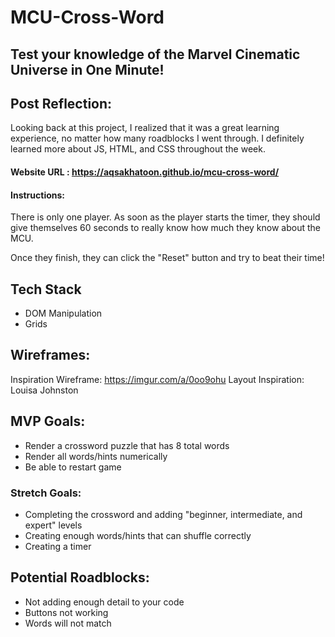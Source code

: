 # MCU-Cross-Word

## Test your knowledge of the Marvel Cinematic Universe in One Minute!

## Post Reflection:

Looking back at this project, I realized that it was a great learning experience, no matter how many roadblocks I went through. I definitely learned more about JS, HTML, and CSS throughout the week.

#### Website URL : https://aqsakhatoon.github.io/mcu-cross-word/

#### Instructions:

There is only one player. As soon as the player starts the timer, they should give themselves 60 seconds to really know how much they know about the MCU. 

Once they finish, they can click the "Reset" button and try to beat their time!

## Tech Stack
- DOM Manipulation
- Grids


## Wireframes:
Inspiration Wireframe: https://imgur.com/a/0oo9ohu
Layout Inspiration: Louisa Johnston

## MVP Goals:
- Render a crossword puzzle that has 8 total words
- Render all words/hints numerically
- Be able to restart game

### Stretch Goals:
- Completing the crossword and adding "beginner, intermediate, and expert" levels
- Creating enough words/hints that can shuffle correctly
- Creating a timer

## Potential Roadblocks:
- Not adding enough detail to your code
- Buttons not working 
- Words will not match 
